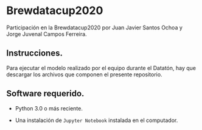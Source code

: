 # Brewdatacup2020

Participación en la Brewdatacup2020 por Juan Javier Santos Ochoa y Jorge Juvenal Campos Ferreira. 

## Instrucciones. 

Para ejecutar el modelo realizado por el equipo durante el Datatón, hay que descargar los archivos que componen el presente repositorio. 

## Software requerido. 

* Python 3.0 o más reciente. 

* Una instalación de `Jupyter Notebook` instalada en el computador. 


